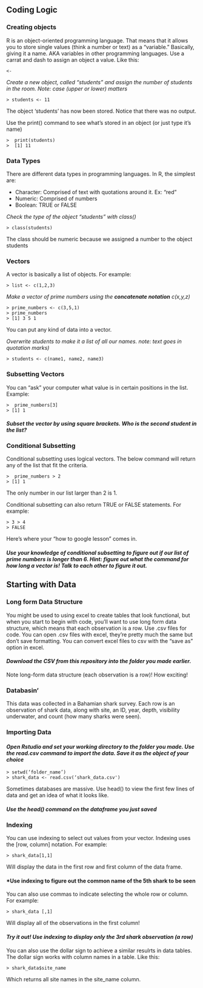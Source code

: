 ## Coding Logic

### Creating objects
 
R is an object-oriented programming language. That means that it allows you to store single values (think a number or text) as a “variable.” Basically, giving it a name. AKA variables in other programming languages. Use a carrat and dash to assign an object a value. Like this:
 
```{r}
<-  
```

 
*Create a new object, called “students” and assign the number of students in the room. Note: case (upper or lower) matters*
 

```{r}
> students <- 11
```
 
The object ‘students’ has now been stored. Notice that there was no output.
 
Use the print() command to see what’s stored in an object (or just type it’s name)

```{r}
>  print(students)
>  [1] 11
```
 

### Data Types

There are different data types in programming languages. In R, the simplest are:

* Character: Comprised of text with quotations around it. Ex: “red”
* Numeric: Comprised of numbers
* Boolean: TRUE or FALSE
 
*Check the type of the object “students” with class()*
 
 
```{r}
> class(students)
```
 
The class should be numeric because we assigned a number to the object students
 
 
### Vectors
A vector is basically a list of objects. For example:

 
```{r}
> list <- c(1,2,3)
```
        	
*Make a vector of prime numbers using the **concatenate notation** c(x,y,z)*
 
 ```{r}
> prime_numbers <- c(3,5,1)
> prime_numbers
> [1] 3 5 1
```	
 
You can put any kind of data into a vector.
 
*Overwrite students to make it a list of all our names. note: text goes in quotation marks)*
 
  ```{r}
> students <- c(name1, name2, name3)
```	
        	
 
### Subsetting Vectors
You can “ask” your computer what value is in certain positions in the list. Example:

  ```{r}
>  prime_numbers[3]
> [1] 1
```	

 
#### *Subset the vector by using square brackets. Who is the second student in the list?*

 
### Conditional Subsetting
 
Conditional subsetting uses logical vectors. The below command will return any of the list that fit the criteria.

  ```{r}
>  prime_numbers > 2
> [1] 1
 ```
 The only number in our list larger than 2 is 1.
 
 Conditional subsetting can also return TRUE or FALSE statements. For example:
  ```{r}
> 3 > 4
> FALSE
 ```

Here’s where your “how to google lesson” comes in.
 
#### *Use your knowledge of conditional subsetting to figure out if our list of prime numbers is longer than 6. Hint: figure out what the command for how long a vector is! Talk to each other to figure it out.*






 
## Starting with Data
 
### Long form Data Structure
You might be used to using excel to create tables that look functional, but when you start to begin with code, you’ll want to use long form data structure, which means that each observation is a row. Use .csv files for code. You can open .csv files with excel, they’re pretty much the same but don’t save formatting. You can convert excel files to csv with the “save as” option in excel.

#### *Download the CSV from this repository into the folder you made earlier.*

Note long-form data structure (each observation is a row)! How exciting!


### Databasin’
This data was collected in a Bahamian shark survey. Each row is an observation of shark data, along with site, an ID, year, depth, visibility underwater, and count (how many sharks were seen).
 
### Importing Data

#### *Open Rstudio and set your working directory to the folder you made. Use the read.csv command to import the data. Save it as the object of your choice*

  ```{r}
> setwd(‘folder_name’)
> shark_data <- read.csv(‘shark_data.csv')
 ```

Sometimes databases are massive. Use head() to view the first few lines of data and get an idea of what it looks like.


#### *Use the head() command on the dataframe you just saved*

 
### Indexing
You can use indexing to select out values from your vector. Indexing uses the [row, column] notation.  For example:

  ```{r}
> shark_data[1,1] 
 ```

Will display the data in the first row and first column of the data frame. 


#### *Use indexing to figure out the common name of the 5th shark to be seen

You can also use commas to indicate selecting the whole row or column.  For example:
 
 ```{r}
> shark_data [,1]
 ```
Will display all of the observations in the first column! 


#### *Try it out! Use indexing to display only the 3rd shark observation (a row)*

You can also use the dollar sign to achieve a similar resulrts in data tables. The dollar sign works with column names in a table. Like this:

 ```{r}
> shark_data$site_name
 ```
 
Which returns all site names in the site_name column.



